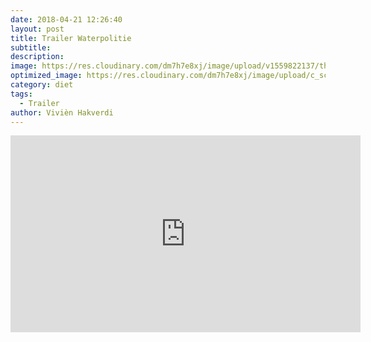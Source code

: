 ```yaml
---
date: 2018-04-21 12:26:40
layout: post
title: Trailer Waterpolitie
subtitle: 
description:
image: https://res.cloudinary.com/dm7h7e8xj/image/upload/v1559822137/theme11_vei7iw.jpg
optimized_image: https://res.cloudinary.com/dm7h7e8xj/image/upload/c_scale,w_380/v1559822137/theme11_vei7iw.jpg
category: diet
tags:
  - Trailer
author: Vivièn Hakverdi
---
```

<iframe width="560" height="315" src="https://www.youtube.com/embed/TetO6nrDIp0" title="YouTube video player" frameborder="0" allow="accelerometer; autoplay; clipboard-write; encrypted-media; gyroscope; picture-in-picture" allowfullscreen></iframe>
